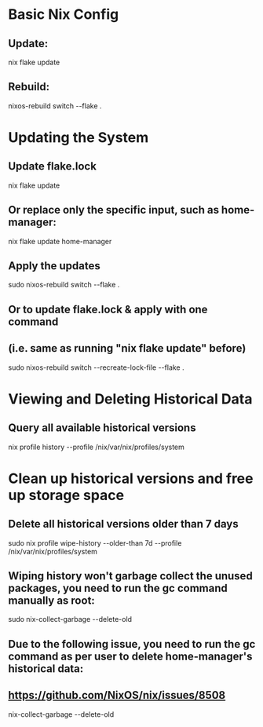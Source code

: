 # Basic Nix Config

## Update:
nix flake update

## Rebuild:
nixos-rebuild switch --flake .

# Updating the System
## Update flake.lock
nix flake update

## Or replace only the specific input, such as home-manager:
nix flake update home-manager

## Apply the updates
sudo nixos-rebuild switch --flake .

## Or to update flake.lock & apply with one command 
## (i.e. same as running "nix flake update" before)
sudo nixos-rebuild switch --recreate-lock-file --flake .


# Viewing and Deleting Historical Data 
## Query all available historical versions 
nix profile history --profile /nix/var/nix/profiles/system

# Clean up historical versions and free up storage space

## Delete all historical versions older than 7 days
sudo nix profile wipe-history --older-than 7d --profile /nix/var/nix/profiles/system

## Wiping history won't garbage collect the unused packages, you need to run the gc command manually as root:
sudo nix-collect-garbage --delete-old

## Due to the following issue, you need to run the gc command as per user to delete home-manager's historical data:
## https://github.com/NixOS/nix/issues/8508
nix-collect-garbage --delete-old